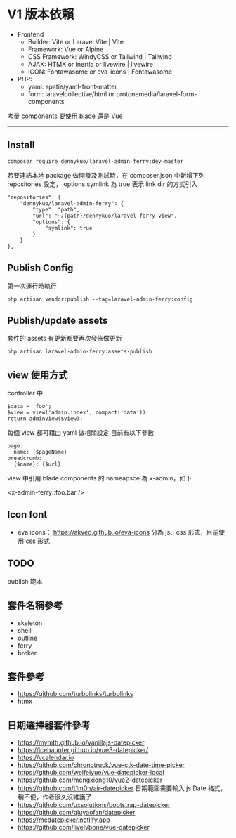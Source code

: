 # V1 版本依賴

- Frontend
    - Builder: Vite or Laravel Vite | Vite
    - Framework: Vue or Alpine
    - CSS Framework: WindyCSS or Tailwind | Tailwind
    - AJAX: HTMX or Inertia or livewire | livewire
    - ICON: Fontawasome or eva-icons | Fontawasome
- PHP:
    - yaml: spatie/yaml-front-matter
    - form: laravelcollective/html or protonemedia/laravel-form-components

考量 components 要使用 blade 還是 Vue

----------------------------------------------------------

## Install

``` composer require dennykuo/laravel-admin-ferry:dev-master ```

若要連結本地 package 做開發及測試時，在 composer.json 中新增下列 repositories 設定，
options.symlink 為 true 表示 link dir 的方式引入

```
"repositories": {
    "dennykuo/laravel-admin-ferry": {
        "type": "path",
        "url": "~/{path}/dennykuo/laravel-ferry-view",
        "options": {
            "symlink": true
        }
    }
},
```

## Publish Config

第一次運行時執行

``` php artisan vendor:publish --tag=laravel-admin-ferry:config ```

## Publish/update assets

套件的 assets 有更新都要再次發佈做更新

``` php artisan laravel-admin-ferry:assets-publish ```

## view 使用方式

controller 中

```
$data = 'foo';
$view = view('admin.index', compact('data'));
return adminView($view);
```

每個 view 都可藉由 yaml 做相關設定
目前有以下參數

```
page:
  name: {$pageName}
breadcrumb:
  {$name}: {$url}
```

view 中引用 blade components 的 nameapsce 為 x-admin，如下

<x-admin-ferry::foo.bar />

## Icon font

- eva icons：
https://akveo.github.io/eva-icons
分為 js、css 形式，目前使用 css 形式

## TODO

publish 範本

## 套件名稱參考

- skeleton
- shell
- outline
- ferry
- broker

## 套件參考
- https://github.com/turbolinks/turbolinks
- htmx

## 日期選擇器套件參考
- https://mymth.github.io/vanillajs-datepicker
- https://icehaunter.github.io/vue3-datepicker/
- https://vcalendar.io
- https://github.com/chronotruck/vue-ctk-date-time-picker
- https://github.com/weifeiyue/vue-datepicker-local
- https://github.com/mengxiong10/vue2-datepicker
- https://github.com/t1m0n/air-datepicker
    日期範圍需要輸入 js Date 格式，稍不便，作者很久沒維護了
- https://github.com/uxsolutions/bootstrap-datepicker
- https://github.com/qiuyaofan/datepicker
- https://mcdatepicker.netlify.app
- https://github.com/livelybone/vue-datepicker
